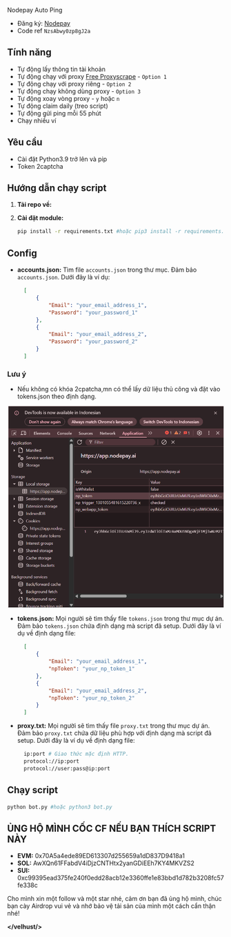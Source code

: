 Nodepay Auto Ping 

- Đăng ký: [Nodepay](https://app.nodepay.ai/register?ref=NzsAbwy0zp8gJ2a)
- Code ref `NzsAbwy0zp8gJ2a`

## Tính năng

  - Tự động lấy thông tin tài khoản
  - Tự động chạy với proxy [Free Proxyscrape](https://proxyscrape.com/free-proxy-list) - `Option 1`
  - Tự động chạy với proxy riêng - `Option 2`
  - Tự động chạy không dùng proxy - `Option 3`
  - Tự động xoay vòng proxy - `y` hoặc `n`
  - Tự động claim daily (treo script)
  - Tự động gửi ping mỗi 55 phút
  - Chạy nhiều ví

## Yêu cầu

- Cài đặt Python3.9 trở lên và pip
- Token 2captcha 

## Hướng dẫn chạy script

1. **Tải repo về:**

2. **Cài đặt module:**
   ```bash
   pip install -r requirements.txt #hoặc pip3 install -r requirements.txt
   ```

## Config

- **accounts.json:** Tìm file `accounts.json` trong thư mục. Đảm bảo `accounts.json`. Dưới đây là ví dụ:
  ```json
    [
        {
            "Email": "your_email_address_1",
            "Password": "your_password_1"
        },
        {
            "Email": "your_email_address_2",
            "Password": "your_password_2"
        }
    ]
  ```

### Lưu ý

- Nếu không có khóa 2cpatcha,mn có thể lấy dữ liệu thủ công và đặt vào tokens.json theo định dạng.

<div style="text-align: center;">
  <img src="image.png" alt="Image" width="500"/>
</div>

- **tokens.json:** Mọi người sẽ tìm thấy file `tokens.json` trong thư mục dự án. Đảm bảo `tokens.json` chứa định dạng mà script đã setup. Dưới đây là ví dụ về định dạng file:
  ```json
    [
        {
            "Email": "your_email_address_1",
            "npToken": "your_np_token_1"
        },
        {
            "Email": "your_email_address_2",
            "npToken": "your_np_token_2"
        }
    ]
  ```

- **proxy.txt:** Mọi người sẽ tìm thấy file `proxy.txt` trong thư mục dự án. Đảm bảo `proxy.txt` chứa dữ liệu phù hợp với định dạng mà script đã setup. Dưới đây là ví dụ về định dạng file:
  ```bash
    ip:port # Giao thức mặc định HTTP.
    protocol://ip:port
    protocol://user:pass@ip:port
  ```

## Chạy script

```bash
python bot.py #hoặc python3 bot.py
```

## ỦNG HỘ MÌNH CỐC CF NẾU BẠN THÍCH SCRIPT NÀY

- **EVM:** 0x70A5a4ede89ED613307d255659a1dD837D9418a1
- **SOL:** AwXQn61FFabdV4iDjzCNTHtx2yanGDiEEh7KY4MKVZS2
- **SUI:** 0xc99395ead375fe240f0edd28acb12e3360ffe1e83bbd1d782b3208fc57fe338c

Cho mình xin một follow và một star nhé, cảm ơn bạn đã ủng hộ mình, chúc bạn cày Airdrop vui vẻ và nhớ bảo vệ tải sản của mình một cách cẩn thận nhé!

**</velhust/>**
